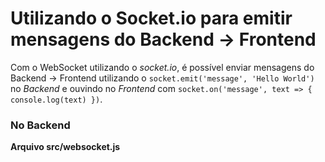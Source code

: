 # Utilizando o Socket.io para emitir mensagens do Backend -> Frontend

Com o WebSocket utilizando o *socket.io*, é possível enviar mensagens do Backend -> Frontend utilizando o `socket.emit('message', 'Hello World')` no *Backend* e ouvindo no *Frontend* com `socket.on('message', text => { console.log(text) })`.

### No Backend

**Arquivo src/websocket.js**